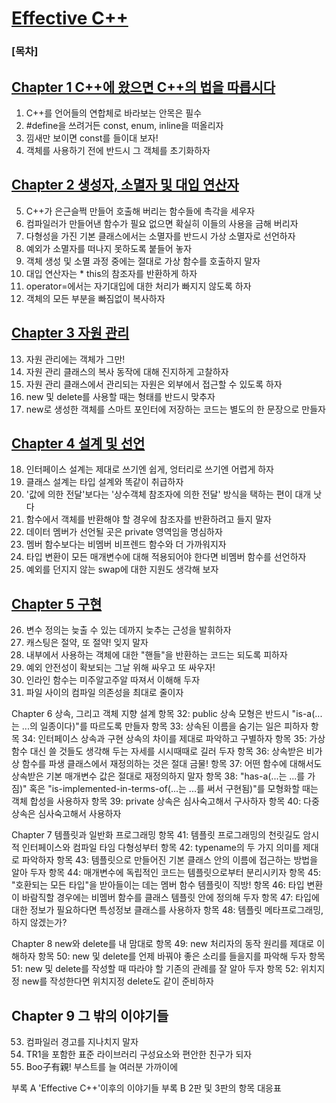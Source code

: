 
# [Effective C++](http://www.kyobobook.co.kr/product/detailViewKor.laf?mallGb=KOR&ejkGb=KOR&barcode=9791195444946)

### [목차]

## [Chapter 1 C++에 왔으면 C++의 법을 따릅시다](./1.)
  1. C++를 언어들의 연합체로 바라보는 안목은 필수
  2. #define을 쓰려거든 const, enum, inline을 떠올리자
  3. 낌새만 보이면 const를 들이대 보자!
  4. 객체를 사용하기 전에 반드시 그 객체를 초기화하자

## [Chapter 2 생성자, 소멸자 및 대입 연산자](./2.)
  5. C++가 은근슬쩍 만들어 호출해 버리는 함수들에 촉각을 세우자
  6. 컴파일러가 만들어낸 함수가 필요 없으면 확실히 이들의 사용을 금해 버리자
  7. 다형성을 가진 기본 클래스에서는 소멸자를 반드시 가상 소멸자로 선언하자
  8. 예외가 소멸자를 떠나지 못하도록 붙들어 놓자
  9. 객체 생성 및 소멸 과정 중에는 절대로 가상 함수를 호출하지 말자
  10. 대입 연산자는 * this의 참조자를 반환하게 하자
  11. operator=에서는 자기대입에 대한 처리가 빠지지 않도록 하자
  12. 객체의 모든 부분을 빠짐없이 복사하자

## [Chapter 3 자원 관리](./3.)
  13. 자원 관리에는 객체가 그만!
  14. 자원 관리 클래스의 복사 동작에 대해 진지하게 고찰하자
  15. 자원 관리 클래스에서 관리되는 자원은 외부에서 접근할 수 있도록 하자
  16. new 및 delete를 사용할 때는 형태를 반드시 맞추자
  17. new로 생성한 객체를 스마트 포인터에 저장하는 코드는 별도의 한 문장으로 만들자

## [Chapter 4 설계 및 선언](./4.)
  18. 인터페이스 설계는 제대로 쓰기엔 쉽게, 엉터리로 쓰기엔 어렵게 하자
  19. 클래스 설계는 타입 설계와 똑같이 취급하자
  20. '값에 의한 전달'보다는 '상수객체 참조자에 의한 전달' 방식을 택하는 편이 대개 낫다
  21. 함수에서 객체를 반환해야 할 경우에 참조자를 반환하려고 들지 말자
  22. 데이터 멤버가 선언될 곳은 private 영역임을 명심하자
  23. 멤버 함수보다는 비멤버 비프렌드 함수와 더 가까워지자
  24. 타입 변환이 모든 매개변수에 대해 적용되어야 한다면 비멤버 함수를 선언하자
  25. 예외를 던지지 않는 swap에 대한 지원도 생각해 보자

## [Chapter 5 구현](./5.)
  26. 변수 정의는 늦출 수 있는 데까지 늦추는 근성을 발휘하자
  27. 캐스팅은 절약, 또 절약! 잊지 말자
  28. 내부에서 사용하는 객체에 대한 "핸들"을 반환하는 코드는 되도록 피하자
  29. 예외 안전성이 확보되는 그날 위해 싸우고 또 싸우자!
  30. 인라인 함수는 미주알고주알 따져서 이해해 두자
  31. 파일 사이의 컴파일 의존성을 최대로 줄이자

Chapter 6 상속, 그리고 객체 지향 설계
항목 32: public 상속 모형은 반드시 "is-a(...는 ...의 일종이다)"를 따르도록 만들자
항목 33: 상속된 이름을 숨기는 일은 피하자
항목 34: 인터페이스 상속과 구현 상속의 차이를 제대로 파악하고 구별하자
항목 35: 가상 함수 대신 쓸 것들도 생각해 두는 자세를 시시때때로 길러 두자
항목 36: 상속받은 비가상 함수를 파생 클래스에서 재정의하는 것은 절대 금물!
항목 37: 어떤 함수에 대해서도 상속받은 기본 매개변수 값은 절대로 재정의하지 말자
항목 38: "has-a(...는 ...를 가짐)" 혹은 "is-implemented-in-terms-of(...는 ...를 써서 구현됨)"를 모형화할 때는 객체 합성을 사용하자
항목 39: private 상속은 심사숙고해서 구사하자
항목 40: 다중 상속은 심사숙고해서 사용하자

Chapter 7 템플릿과 일반화 프로그래밍
항목 41: 템플릿 프로그래밍의 천릿길도 암시적 인터페이스와 컴파일 타임 다형성부터
항목 42: typename의 두 가지 의미를 제대로 파악하자
항목 43: 템플릿으로 만들어진 기본 클래스 안의 이름에 접근하는 방법을 알아 두자
항목 44: 매개변수에 독립적인 코드는 템플릿으로부터 분리시키자
항목 45: "호환되는 모든 타입"을 받아들이는 데는 멤버 함수 템플릿이 직방!
항목 46: 타입 변환이 바람직할 경우에는 비멤버 함수를 클래스 템플릿 안에 정의해 두자
항목 47: 타입에 대한 정보가 필요하다면 특성정보 클래스를 사용하자
항목 48: 템플릿 메타프로그래밍, 하지 않겠는가?

Chapter 8 new와 delete를 내 맘대로
항목 49: new 처리자의 동작 원리를 제대로 이해하자
항목 50: new 및 delete를 언제 바꿔야 좋은 소리를 들을지를 파악해 두자
항목 51: new 및 delete를 작성할 때 따라야 할 기존의 관례를 잘 알아 두자
항목 52: 위치지정 new를 작성한다면 위치지정 delete도 같이 준비하자

## Chapter 9 그 밖의 이야기들
  53. 컴파일러 경고를 지나치지 말자
  54. TR1을 포함한 표준 라이브러리 구성요소와 편안한 친구가 되자
  55. Boo子有親! 부스트를 늘 여러분 가까이에

부록 A 'Effective C++'이후의 이야기들
부록 B 2판 및 3판의 항목 대응표
